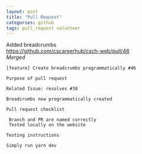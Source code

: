 ```yaml
---
layout: post
title: "Pull Request"
categories: github
tags: pull_request volunteer
---
```


Added breadcrumbs
<br />https://github.com/cscareerhub/csch-web/pull/46
<br />*Merged*

```
[feature] Create breadcrumbs programmatically #46

Purpose of pull request

Related Issue: resolves #38

Breadcrumbs now programmatically created

Pull request checklist

 Branch and PR are named correctly
 Tested locally on the website

Testing instructions

Simply run yarn dev
```
